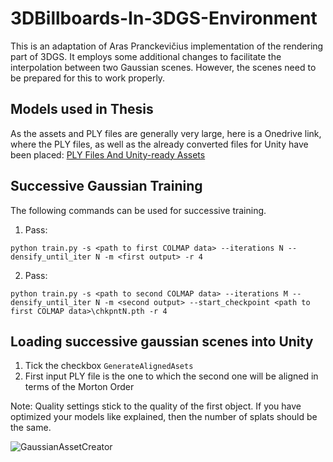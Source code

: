 # 3DBillboards-In-3DGS-Environment
This is an adaptation of Aras Pranckevičius implementation of the rendering part of 3DGS. It employs some additional changes to facilitate the interpolation between two Gaussian scenes. However, the scenes need to be prepared for this to work properly.

## Models used in Thesis
As the assets and PLY files are generally very large, here is a Onedrive link, where the PLY files, as well as the already converted files for Unity have been placed:
[PLY Files And Unity-ready Assets](https://1drv.ms/f/s!AjwojfWkJq7XhZIPUx2OSIUwdERsJQ?e=JZdycG)

## Successive Gaussian Training
The following commands can be used for successive training.
1. Pass:

```shell
python train.py -s <path to first COLMAP data> --iterations N --densify_until_iter N -m <first output> -r 4
```

2. Pass:
```shell
python train.py -s <path to second COLMAP data> --iterations M --densify_until_iter N -m <second output> --start_checkpoint <path to first COLMAP data>\chkpntN.pth -r 4
```
## Loading successive gaussian scenes into Unity

1. Tick the checkbox ```GenerateAlignedAsets```
2. First input PLY file is the one to which the second one will be aligned in terms of the Morton Order

Note: Quality settings stick to the quality of the first object. If you have optimized your models like explained, then the number of splats should be the same.

![GaussianAssetCreator](github_assets/GaussianSplatCreator.png)
